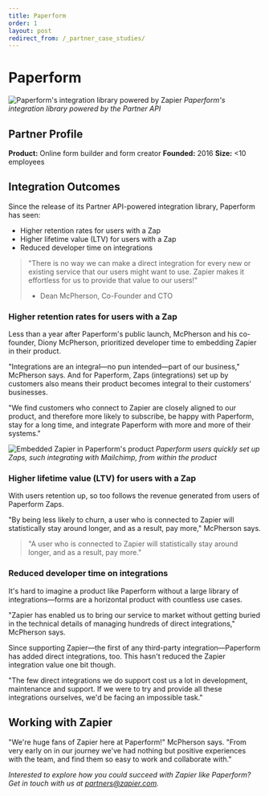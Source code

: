 ```yaml
---
title: Paperform
order: 1
layout: post
redirect_from: /_partner_case_studies/
---
```


# Paperform

![Paperform's integration library powered by Zapier](
https://cdn.zapier.com/storage/photos/e67ad23649b84d887e91ca5b4676d3dd.png)
*Paperform's integration library powered by the Partner API*

## Partner Profile

**Product:** Online form builder and form creator
**Founded:** 2016
**Size:** <10 employees

## Integration Outcomes

Since the release of its Partner API-powered integration library, Paperform has seen:

- Higher retention rates for users with a Zap
- Higher lifetime value (LTV) for users with a Zap
- Reduced developer time on integrations

> "There is no way we can make a direct integration for every new or existing service that our users might want to use. Zapier makes it effortless for us to provide that value to our users!"
> - Dean McPherson, Co-Founder and CTO

### Higher retention rates for users with a Zap

Less than a year after Paperform's public launch, McPherson and his co-founder, Diony McPherson, prioritized developer time to embedding Zapier in their product. 

"Integrations are an integral—no pun intended—part of our business," McPherson says. And for Paperform, Zaps (integrations) set up by customers also means their product becomes integral to their customers' businesses.

"We find customers who connect to Zapier are closely aligned to our product, and therefore more likely to subscribe, be happy with Paperform, stay for a long time, and integrate Paperform with more and more of their systems."

![Embedded Zapier in Paperform's product](
https://cdn.zapier.com/storage/photos/e67ad23649b84d887e91ca5b4676d3dd.png)
*Paperform users quickly set up Zaps, such integrating with Mailchimp, from within the product*

### Higher lifetime value (LTV) for users with a Zap

With users retention up, so too follows the revenue generated from users of Paperform Zaps.

"By being less likely to churn, a user who is connected to Zapier will statistically stay around longer, and as a result, pay more," McPherson says.

> "A user who is connected to Zapier will statistically stay around longer, and as a result, pay more."

### Reduced developer time on integrations

It's hard to imagine a product like Paperform without a large library of integrations—forms are a horizontal product with countless use cases.

"Zapier has enabled us to bring our service to market without getting buried in the technical 
details of managing hundreds of direct integrations," McPherson says.

Since supporting Zapier—the first of any third-party integration—Paperform has added direct integrations, too. This hasn't reduced the Zapier integration value one bit though.

"The few direct integrations we do support cost us a lot in development, maintenance and support. If we were to try and provide all these integrations ourselves, we'd be facing an impossible task."

## Working with Zapier

"We're huge fans of Zapier here at Paperform!" McPherson says. "From very early on in our journey we've had nothing but positive experiences with the team, and find them so easy to work and collaborate with."

*Interested to explore how you could succeed with Zapier like Paperform? Get in touch with us at [partners@zapier.com](mailto:partners@zapier.com).*
